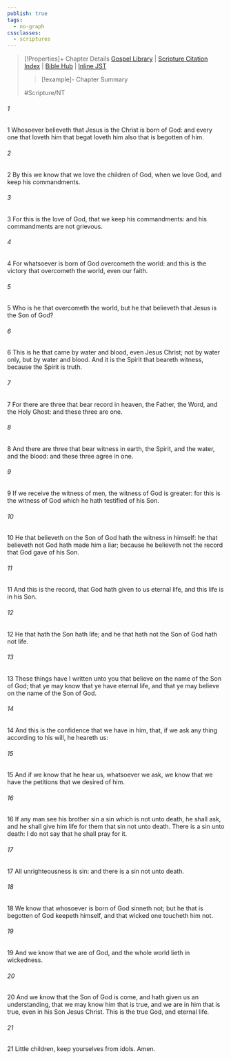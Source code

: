 ```yaml
---
publish: true
tags:
  - no-graph
cssclasses:
  - scriptures
---
```

>[!Properties]+ Chapter Details
>[Gospel Library](https://churchofjesuschrist.org/study/scriptures/nt/1-jn/5?lang=eng)    |    [Scripture Citation Index](https://scriptures.byu.edu/#0a205::c0a205)    |    [Bible Hub](https://biblehub.com/1_john/5.htm)    |    [Inline JST](https://scripturetoolbox.com/html/ic/1John/5.html)
>>[!example]- Chapter Summary
>> 
> 
>
>#Scripture/NT
###### 1
1 Whosoever believeth that Jesus is the Christ is born of God: and every one that loveth him that begat loveth him also that is begotten of him.
###### 2
2 By this we know that we love the children of God, when we love God, and keep his commandments.
###### 3
3 For this is the love of God, that we keep his commandments: and his commandments are not grievous.
###### 4
4 For whatsoever is born of God overcometh the world: and this is the victory that overcometh the world, even our faith.
###### 5
5 Who is he that overcometh the world, but he that believeth that Jesus is the Son of God?
###### 6
6 This is he that came by water and blood, even Jesus Christ; not by water only, but by water and blood. And it is the Spirit that beareth witness, because the Spirit is truth.
###### 7
7 For there are three that bear record in heaven, the Father, the Word, and the Holy Ghost: and these three are one.
###### 8
8 And there are three that bear witness in earth, the Spirit, and the water, and the blood: and these three agree in one.
###### 9
9 If we receive the witness of men, the witness of God is greater: for this is the witness of God which he hath testified of his Son.
###### 10
10 He that believeth on the Son of God hath the witness in himself: he that believeth not God hath made him a liar; because he believeth not the record that God gave of his Son.
###### 11
11 And this is the record, that God hath given to us eternal life, and this life is in his Son.
###### 12
12 He that hath the Son hath life; and he that hath not the Son of God hath not life.
###### 13
13 These things have I written unto you that believe on the name of the Son of God; that ye may know that ye have eternal life, and that ye may believe on the name of the Son of God.
###### 14
14 And this is the confidence that we have in him, that, if we ask any thing according to his will, he heareth us:
###### 15
15 And if we know that he hear us, whatsoever we ask, we know that we have the petitions that we desired of him.
###### 16
16 If any man see his brother sin a sin which is not unto death, he shall ask, and he shall give him life for them that sin not unto death. There is a sin unto death: I do not say that he shall pray for it.
###### 17
17 All unrighteousness is sin: and there is a sin not unto death.
###### 18
18 We know that whosoever is born of God sinneth not; but he that is begotten of God keepeth himself, and that wicked one toucheth him not.
###### 19
19 And we know that we are of God, and the whole world lieth in wickedness.
###### 20
20 And we know that the Son of God is come, and hath given us an understanding, that we may know him that is true, and we are in him that is true, even in his Son Jesus Christ. This is the true God, and eternal life.
###### 21
21 Little children, keep yourselves from idols. Amen.
